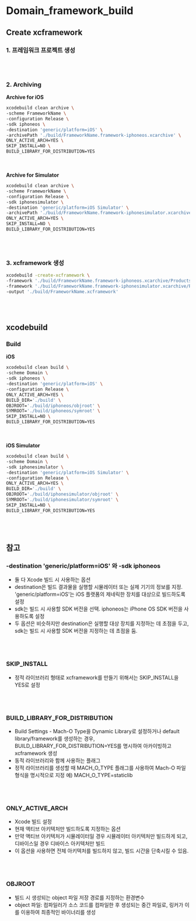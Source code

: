 # Domain_framework_build

## Create xcframework
### 1. 프레임워크 프로젝트 생성

<br></br>
### 2. Archiving
**Archive for iOS**

```bash
xcodebuild clean archive \
-scheme FrameworkName \
-configuration Release \
-sdk iphoneos \
-destination 'generic/platform=iOS' \
-archivePath './build/FrameworkName.framework-iphoneos.xcarchive' \
ONLY_ACTIVE_ARCH=YES \
SKIP_INSTALL=NO \
BUILD_LIBRARY_FOR_DISTRIBUTION=YES
```

<br></br>
**Archive for Simulator**

```bash
xcodebuild clean archive \
-scheme FrameworkName \
-configuration Release \
-sdk iphonesimulator \
-destination 'generic/platform=iOS Simulator' \
-archivePath './build/FrameworkName.framework-iphonesimulator.xcarchive' \
ONLY_ACTIVE_ARCH=YES \
SKIP_INSTALL=NO \
BUILD_LIBRARY_FOR_DISTRIBUTION=YES
```


<br></br>
### 3. xcframework 생성

```bash
xcodebuild -create-xcframework \
-framework './build/FrameworkName.framework-iphoneos.xcarchive/Products/Library/Frameworks/FrameworkName.framework' \
-framework './build/FrameworkName.framework-iphonesimulator.xcarchive/Products/Library/Frameworks/FrameworkName.framework' \
-output './build/FrameworkName.xcframework'
```


<br></br>
## xcodebuild

### Build
**iOS**

```bash
xcodebuild clean build \
-scheme Domain \
-sdk iphoneos \
-destination 'generic/platform=iOS' \
-configuration Release \
ONLY_ACTIVE_ARCH=YES \
BUILD_DIR='./build' \
OBJROOT='./build/iphoneos/objroot' \
SYMROOT='./build/iphoneos/symroot' \
SKIP_INSTALL=NO \
BUILD_LIBRARY_FOR_DISTRIBUTION=YES
```


<br></br>
**iOS Simulator**

```bash
xcodebuild clean build \
-scheme Domain \
-sdk iphonesimulator \
-destination 'generic/platform=iOS Simulator' \
-configuration Release \
ONLY_ACTIVE_ARCH=YES \
BUILD_DIR='./build' \
OBJROOT='./build/iphonesimulator/objroot' \
SYMROOT='./build/iphonesimulator/symroot' \
SKIP_INSTALL=NO \
BUILD_LIBRARY_FOR_DISTRIBUTION=YES
```

<br></br>
## 참고
### -destination 'generic/platform=iOS' 와 -sdk iphoneos
- 둘 다 Xcode 빌드 시 사용하는 옵션
- destination은 빌드 결과물을 실행할 시뮬레이터 또는 실제 기기의 정보를 지정. 'generic/platform=iOS'는 iOS 플랫폼의 제네릭한 장치를 대상으로 빌드하도록 설정
- sdk는 빌드 시 사용할 SDK 버전을 선택. iphoneos는 iPhone OS SDK 버전을 사용하도록 설정
- 두 옵션은 비슷하지만 destination은 실행할 대상 장치를 지정하는 데 초점을 두고, sdk는 빌드 시 사용할 SDK 버전을 지정하는 데 초점을 둠.

<br></br>
### SKIP_INSTALL
- 정적 라이브러리 형태로 xcframework를 만들기 위해서는 SKIP_INSTALL을 YES로 설정

<br></br>
### BUILD_LIBRARY_FOR_DISTRIBUTION
- Build Settings - Mach-O Type을 Dynamic Library로 설정하거나 default library/framework를 생성하는 경우, BUILD_LIBRARY_FOR_DISTRIBUTION=YES를 명시하여 아카이빙하고 xcframework 생성
- 동적 라이브러리와 함께 사용하는 플래그
- 정적 라이브러리를 생성할 때 MACH_O_TYPE 플래그를 사용하여 Mach-O 파일 형식을 명시적으로 지정 예) MACH_O_TYPE=staticlib

<br></br>
### ONLY_ACTIVE_ARCH
- Xcode 빌드 설정
- 현재 액티브 아키텍처만 빌드하도록 지정하는 옵션
- 만약 액티브 아키텍처가 시뮬레이터일 경우 시뮬레이터 아키텍처만 빌드하게 되고, 디바이스일 경우 디바이스 아키텍처만 빌드
- 이 옵션을 사용하면 전체 아키텍처를 빌드하지 않고, 빌드 시간을 단축시킬 수 있음.

<br></br>
### OBJROOT
- 빌드 시 생성되는 object 파일 저장 경로를 지정하는 환경변수
- object 파일: 컴파일러가 소스 코드를 컴파일한 후 생성되는 중간 파일로, 링커가 이를 이용하여 최종적인 바이너리를 생성
